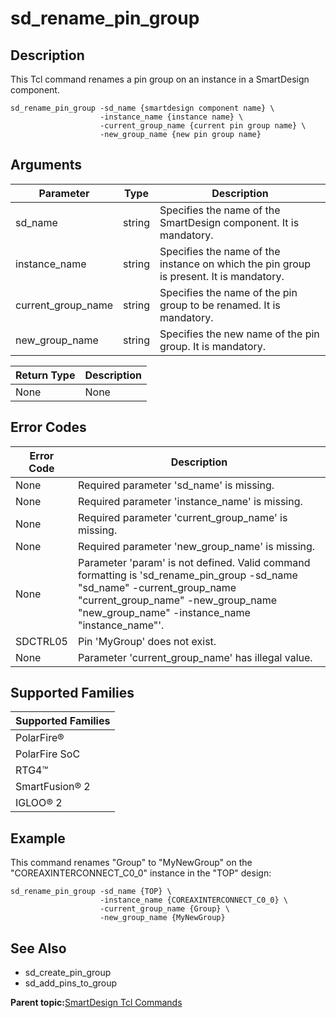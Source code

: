 # sd\_rename\_pin\_group

## Description

This Tcl command renames a pin group on an instance in a SmartDesign component.

```
sd_rename_pin_group -sd_name {smartdesign component name} \
                    -instance_name {instance name} \
                    -current_group_name {current pin group name} \
                    -new_group_name {new pin group name}
```

## Arguments

|Parameter|Type|Description|
|---------|----|-----------|
|sd\_name|string|Specifies the name of the SmartDesign component. It is mandatory.|
|instance\_name|string|Specifies the name of the instance on which the pin group is present. It is mandatory.|
|current\_group\_name|string|Specifies the name of the pin group to be renamed. It is mandatory.|
|new\_group\_name|string|Specifies the new name of the pin group. It is mandatory.|

|Return Type|Description|
|-----------|-----------|
|None|None|

## Error Codes

|Error Code|Description|
|----------|-----------|
|None|Required parameter 'sd\_name' is missing.|
|None|Required parameter 'instance\_name' is missing.|
|None|Required parameter 'current\_group\_name' is missing.|
|None|Required parameter 'new\_group\_name' is missing.|
|None|Parameter 'param' is not defined. Valid command formatting is 'sd\_rename\_pin\_group -sd\_name "sd\_name" -current\_group\_name "current\_group\_name" -new\_group\_name "new\_group\_name" -instance\_name "instance\_name"'.|
|SDCTRL05|Pin 'MyGroup' does not exist.|
|None|Parameter 'current\_group\_name' has illegal value.|

## Supported Families

|Supported Families|
|------------------|
|PolarFire®|
|PolarFire SoC|
|RTG4™|
|SmartFusion® 2|
|IGLOO® 2|

## Example

This command renames "Group" to "MyNewGroup" on the "COREAXINTERCONNECT\_C0\_0" instance in the "TOP" design:

```
sd_rename_pin_group -sd_name {TOP} \
                    -instance_name {COREAXINTERCONNECT_C0_0} \
                    -current_group_name {Group} \
                    -new_group_name {MyNewGroup}
```

## See Also

-   sd\_create\_pin\_group
-   sd\_add\_pins\_to\_group

**Parent topic:**[SmartDesign Tcl Commands](GUID-92BDB298-D736-4F37-87A0-3E5E1200BEE6.md)

